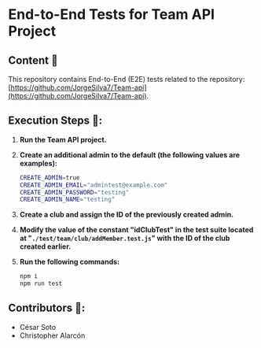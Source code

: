 # End-to-End Tests for Team API Project



## Content 📖

This repository contains End-to-End (E2E) tests related to the repository: [https://github.com/JorgeSilva7/Team-api](https://github.com/JorgeSilva7/Team-api).

## Execution Steps 🚀:

1. **Run the Team API project.**

2. **Create an additional admin to the default (the following values are examples):**

    ```bash
    CREATE_ADMIN=true
    CREATE_ADMIN_EMAIL="admintest@example.com"
    CREATE_ADMIN_PASSWORD="testing"
    CREATE_ADMIN_NAME="testing"
    ```

3. **Create a club and assign the ID of the previously created admin.**

4. **Modify the value of the constant "idClubTest" in the test suite located at "`./test/team/club/addMember.test.js`" with the ID of the club created earlier.**

5. **Run the following commands:**

    ```bash
    npm i
    npm run test
    ```
## Contributors 👥:

-   César Soto
-   Christopher Alarcón
